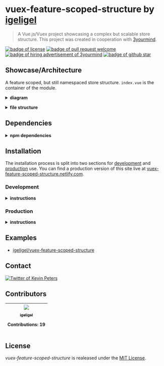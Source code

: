 # vuex-feature-scoped-structure by <a href="https://github.com/igeligel">igeligel</a>

> A Vue.js/Vuex project showcasing a complex but scalable store structure. This
> project was created in cooperation with
> [3yourmind](https://github.com/3YOURMIND).

<a href="./License.md"><img src="https://img.shields.io/github/license/igeligel/vuex-feature-scoped-structure.svg" alt="badge of license" /></a>
<a href="https://github.com/igeligel/vuex-feature-scoped-structure/pulls"><img src="https://img.shields.io/badge/PR-welcome-green.svg" alt="badge of pull request welcome" /></a>
<a href="https://www.3yourmind.com/career"><img src="https://img.shields.io/badge/3YOURMIND-Hiring-brightgreen.svg" alt="badge of hiring advertisement of 3yourmind" /></a>
<a href="https://github.com/igeligel/vuex-feature-scoped-structure/stargazers"><img src="https://img.shields.io/github/stars/igeligel/vuex-feature-scoped-structure.svg?style=social&label=Stars" alt="badge of github star" /></a>

## Showcase/Architecture

A feature scoped, but still namespaced store structure. `index.vue` is the
container of the module.

<p><details>
  <summary><b>diagram</b></summary>
  <p><img src="./docs/structure.png" alt="structure of the store system" /></p>
</details></p>

<p><details>
  <summary><b>file structure</b></summary>
  <img src="./docs/vs-code-folder-structure.png" alt="structure of the store system in visual studio code" />
</details></p>

## Dependencies

<p><details>
  <summary><b>npm dependencies</b></summary>

| Dependency | Version |
| ---------- | ------- |
| vue        | ^2.5.13 |
| vue-router | ^3.0.1  |
| vuex       | ^3.0.1  |

</details></p>

## Installation

The installation process is split into two sections for
[development](#development) and [production](#production) use. You can find a
production version of this site live at
[vuex-feature-scoped-structure.netlify.com](https://vuex-feature-scoped-structure.netlify.com/).

### Development

<p><details>
  <summary><b>instructions</b></summary>

#### Using npm

```shell
npm install
npm run dev
```

#### Using yarn

```shell
yarn install
yarn run dev
```

</details></p>

### Production

<p><details>
  <summary><b>instructions</b></summary>

#### Using npm

```shell
npm install
npm run build
```

#### Using yarn

```shell
yarn install
yarn run build
```

</details></p>

## Examples

* [igeligel/vuex-feature-scoped-structure](https://github.com/igeligel/vuex-feature-scoped-structure)

## Contact

<a href="https://twitter.com/kevinpeters_"><img src="https://img.shields.io/badge/Contact-Twitter-1da1f2.svg" alt="Twitter of Kevin Peters"></a>

## Contributors

<table><thead><tr><th align="center"><a href="https://github.com/igeligel"><img src="https://avatars2.githubusercontent.com/u/12736734?v=3" width="100px;" style="max-width:100%;"><br><sub>igeligel</sub></a><br><p>Contributions: 19</p></th></tbody></table>

## License

_vuex-feature-scoped-structure_ is realeased under the
[MIT License](/License.md).
